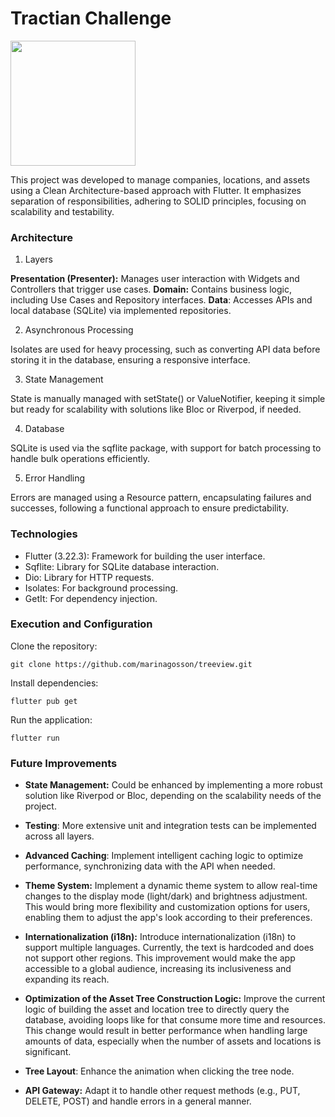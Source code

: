 # Tractian Challenge

<img src="/docs/preview.gif" width="200px"/>

This project was developed to manage companies, locations, and assets using a Clean Architecture-based approach with Flutter. It emphasizes separation of responsibilities, adhering to SOLID principles, focusing on scalability and testability.

### Architecture

1. Layers

**Presentation (Presenter):** Manages user interaction with Widgets and Controllers that trigger use cases. 
**Domain:** Contains business logic, including Use Cases and Repository interfaces. 
**Data**: Accesses APIs and local database (SQLite) via implemented repositories.

2. Asynchronous Processing

Isolates are used for heavy processing, such as converting API data before storing it in the database, ensuring a responsive interface.

3. State Management

State is manually managed with setState() or ValueNotifier, keeping it simple but ready for scalability with solutions like Bloc or Riverpod, if needed.

4. Database

SQLite is used via the sqflite package, with support for batch processing to handle bulk operations efficiently.

5. Error Handling

Errors are managed using a Resource pattern, encapsulating failures and successes, following a functional approach to ensure predictability.

### Technologies

- Flutter (3.22.3): Framework for building the user interface.
- Sqflite: Library for SQLite database interaction.
- Dio: Library for HTTP requests.
- Isolates: For background processing.
- GetIt: For dependency injection.

### Execution and Configuration

Clone the repository:

`git clone https://github.com/marinagosson/treeview.git`

Install dependencies:

`flutter pub get`

Run the application:

`flutter run`

### Future Improvements

- **State Management:** Could be enhanced by implementing a more robust solution like Riverpod or Bloc, depending on the scalability needs of the project.

- **Testing**: More extensive unit and integration tests can be implemented across all layers.

- **Advanced Caching**: Implement intelligent caching logic to optimize performance, synchronizing data with the API when needed.

- **Theme System:** Implement a dynamic theme system to allow real-time changes to the display mode (light/dark) and brightness adjustment. This would bring more flexibility and customization options for users, enabling them to adjust the app's look according to their preferences.

- **Internationalization (i18n):** Introduce internationalization (i18n) to support multiple languages. Currently, the text is hardcoded and does not support other regions. This improvement would make the app accessible to a global audience, increasing its inclusiveness and expanding its reach.

- **Optimization of the Asset Tree Construction Logic:** Improve the current logic of building the asset and location tree to directly query the database, avoiding loops like for that consume more time and resources. This change would result in better performance when handling large amounts of data, especially when the number of assets and locations is significant.

- **Tree Layout**: Enhance the animation when clicking the tree node.

- **API Gateway:** Adapt it to handle other request methods (e.g., PUT, DELETE, POST) and handle errors in a general manner.
